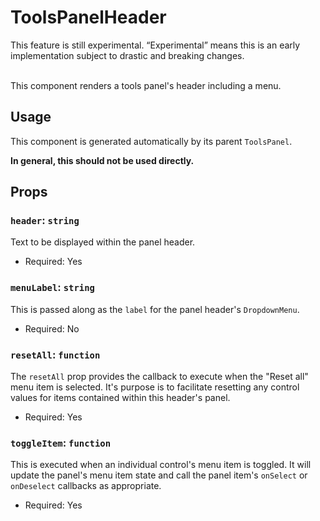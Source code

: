 # ToolsPanelHeader

<div class="callout callout-alert">
This feature is still experimental. “Experimental” means this is an early implementation subject to drastic and breaking changes.
</div>
<br />

This component renders a tools panel's header including a menu.

## Usage

This component is generated automatically by its parent
`ToolsPanel`.

<div class="callout callout-alert">
<strong>In general, this should not be used directly.</strong>
</div>

## Props

### `header`: `string`

Text to be displayed within the panel header.

-   Required: Yes

### `menuLabel`: `string`

This is passed along as the `label` for the panel header's `DropdownMenu`.

-   Required: No

### `resetAll`: `function`

The `resetAll` prop provides the callback to execute when the "Reset all" menu
item is selected. It's purpose is to facilitate resetting any control values
for items contained within this header's panel.

-   Required: Yes

### `toggleItem`: `function`

This is executed when an individual control's menu item is toggled. It
will update the panel's menu item state and call the panel item's `onSelect` or
`onDeselect` callbacks as appropriate.

-   Required: Yes
